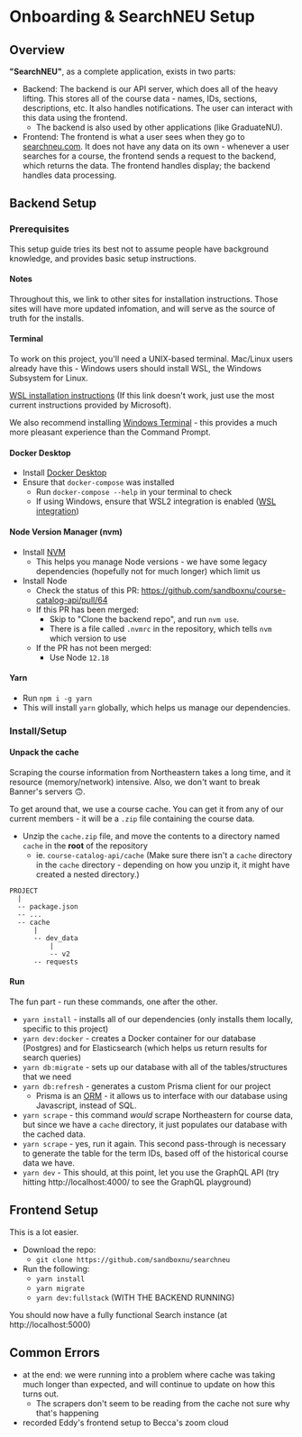 # Onboarding & SearchNEU Setup

## Overview

**"SearchNEU"**, as a complete application, exists in two parts:

- Backend: The backend is our API server, which does all of the heavy lifting. This stores all of the course data - names, IDs, sections, descriptions, etc. It also handles notifications. The user can interact with this data using the frontend.
  - The backend is also used by other applications (like GraduateNU).
- Frontend: The frontend is what a user sees when they go to [searchneu.com](https://searchneu.com). It does not have any data on its own - whenever a user searches for a course, the frontend sends a request to the backend, which returns the data. The frontend handles display; the backend handles data processing.

## Backend Setup

### Prerequisites

This setup guide tries its best not to assume people have background knowledge, and provides basic setup instructions.

#### Notes

Throughout this, we link to other sites for installation instructions. Those sites will have more updated infomation, and will serve as the source of truth for the installs.

#### Terminal

To work on this project, you\'ll need a UNIX-based terminal. Mac/Linux users already have this - Windows users should install WSL, the Windows Subsystem for Linux.

[WSL installation instructions](https://docs.microsoft.com/en-us/windows/wsl/install-win10) (If this link doesn\'t work, just use the most current instructions provided by Microsoft).

We also recommend installing [Windows Terminal](https://docs.microsoft.com/en-us/windows/terminal/install) - this provides a much more pleasant experience than the Command Prompt.

#### Docker Desktop

- Install [Docker Desktop](https://docs.docker.com/desktop)
- Ensure that `docker-compose` was installed
  - Run `docker-compose --help` in your terminal to check
  - If using Windows, ensure that WSL2 integration is enabled ([WSL integration](https://docs.docker.com/desktop/windows/wsl/))

#### Node Version Manager (nvm)

- Install [NVM](https://github.com/nvm-sh/nvm)
  - This helps you manage Node versions - we have some legacy dependencies (hopefully not for much longer) which limit us
- Install Node
  - Check the status of this PR: https://github.com/sandboxnu/course-catalog-api/pull/64
  - If this PR has been merged:
    - Skip to "Clone the backend repo", and run `nvm use`.
    - There is a file called `.nvmrc` in the repository, which tells `nvm` which version to use
  - If the PR has not been merged:
    - Use Node `12.18`

#### Yarn

- Run `npm i -g yarn`
- This will install `yarn` globally, which helps us manage our dependencies.

### Install/Setup

#### Unpack the cache

Scraping the course information from Northeastern takes a long time, and it resource (memory/network) intensive. Also, we don\'t want to break Banner\'s servers 🙃.

To get around that, we use a course cache. You can get it from any of our current members - it will be a `.zip` file containing the course data.

- Unzip the `cache.zip` file, and move the contents to a directory named `cache` in the **root** of the repository
  - ie. `course-catalog-api/cache` (Make sure there isn\'t a `cache` directory in the `cache` directory - depending on how you unzip it, it might have created a nested directory.)

```
PROJECT
  |
  -- package.json
  -- ...
  -- cache
      |
      -- dev_data
          |
          -- v2
      -- requests
```

#### Run

The fun part - run these commands, one after the other.

- `yarn install` - installs all of our dependencies (only installs them locally, specific to this project)
- `yarn dev:docker` - creates a Docker container for our database (Postgres) and for Elasticsearch (which helps us return results for search queries)
- `yarn db:migrate` - sets up our database with all of the tables/structures that we need
- `yarn db:refresh` - generates a custom Prisma client for our project
  - Prisma is an [ORM](https://en.wikipedia.org/wiki/Object-relational_mapping) - it allows us to interface with our database using Javascript, instead of SQL.
- `yarn scrape` - this command _would_ scrape Northeastern for course data, but since we have a `cache` directory, it just populates our database with the cached data.
- `yarn scrape` - yes, run it again. This second pass-through is necessary to generate the table for the term IDs, based off of the historical course data we have.
- `yarn dev` - This should, at this point, let you use the GraphQL API (try hitting http://localhost:4000/ to see the GraphQL playground)

## Frontend Setup

This is a lot easier.

- Download the repo:
  - `git clone https://github.com/sandboxnu/searchneu`
- Run the following:
  - `yarn install`
  - `yarn migrate`
  - `yarn dev:fullstack` (WITH THE BACKEND RUNNING)

You should now have a fully functional Search instance (at http://localhost:5000)

## Common Errors

- at the end: we were running into a problem where cache was taking much longer than expected, and will continue to update on how this turns out.
  - The scrapers don\'t seem to be reading from the cache not sure why that\'s happening
- recorded Eddy\'s frontend setup to Becca\'s zoom cloud
